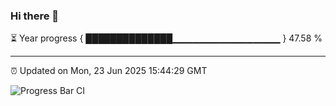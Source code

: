 ### Hi there 👋

⏳ Year progress { ██████████████▁▁▁▁▁▁▁▁▁▁▁▁▁▁▁▁ } 47.58 %

---

⏰ Updated on Mon, 23 Jun 2025 15:44:29 GMT

![Progress Bar CI](https://github.com/IshwaranRudhara/GIT-ACTION/workflows/Progress%20Bar%20CI/badge.svg)
